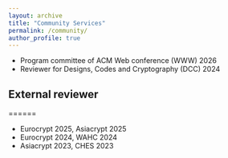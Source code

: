 ```yaml
---
layout: archive
title: "Community Services"
permalink: /community/
author_profile: true
---
```


- Program committee of ACM Web conference (WWW) 2026
- Reviewer for Designs, Codes and Cryptography (DCC) 2024

## External reviewer
======
- Eurocrypt 2025, Asiacrypt 2025
- Eurocrypt 2024, WAHC 2024
- Asiacrypt 2023, CHES 2023